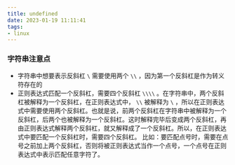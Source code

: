```yaml
---
title: undefined
date: 2023-01-19 11:11:41
tags:
- linux
---
```


### 字符串注意点

- 字符串中想要表示反斜杠 `\` 需要使用两个 `\\` ，因为第一个反斜杠是作为转义符存在的
- 正则表达式匹配一个反斜杠，需要四个反斜杠 `\\\\` 。在字符串中，两个反斜杠被解释为一个反斜杠，在正则表达式中， `\\` 被解释为 `\` ，所以在正则表达式中需要使用两个反斜杠。也就是说，前两个反斜杠在字符串中被解释为一个反斜杠，后两个也被解释为一个反斜杠。这时解释完毕后变成两个反斜杠，再由正则表达式解释两个反斜杠，就又解释成了一个反斜杠。所以，在正则表达式中要匹配一个反斜杠时，需要四个反斜杠。
    比如：要匹配点号时，需要在点号之前加上两个反斜杠，否则将被正则表达式当作一个点号，一个点号在正则表达式中表示匹配任意字符了。